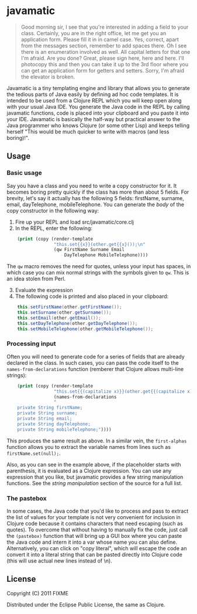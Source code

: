# javamatic

> Good morning sir, I see that you're interested in adding a field to your class. Certainly, you are in the right office, let me get you an application form. Please fill it in in camel case. Yes, correct, apart from the messages section, remember to add spaces there. Oh I see there is an enumeration involved as well. All capital letters for that one I'm afraid. Are you done? Great, please sign here, here and here. I'll photocopy this and then you can take it up to the 3rd floor where you can get an application form for getters and setters. Sorry, I'm afraid the elevator is broken.

Javamatic is a tiny templating engine and library that allows you to generate the tedious parts of Java easily by defining ad hoc code templates. It is intended to be used from a Clojure REPL which you will keep open along with your usual Java IDE. You generate the Java code in the REPL by calling javamatic functions, code is placed into your clipboard and you paste it into your IDE. Javamatic is basically the half-way but practical answer to the Java programmer who knows Clojure (or some other Lisp) and keeps telling herself "This would be much quicker to write with macros (and less boring)!".

## Usage

### Basic usage

Say you have a class and you need to write a copy constructor for it. It becomes boring pretty quickly if the class has more than about 5 fields. For brevity, let's say it actually has the following 5 fields: firstName, surname, email, dayTelephone, mobileTelephone. You can generate the *body* of the copy constructor in the following way:

1. Fire up your REPL and load src/javamatic/core.clj
2. In the REPL, enter the following:

````clojure
    (print (copy (render-template
                  "this.set{{x}}(other.get{{x}());\n"
                  (qw FirstName Surname Email
                      DayTelephone MobileTelephone))))
````
					  
The `qw` macro removes the need for quotes, unless your input has spaces, in which case you can mix normal strings with the symbols given to `qw`. This is an idea stolen from Perl.

3. Evaluate the expression
4. The following code is printed and also placed in your clipboard:

````java
    this.setFirstName(other.getFirstName());
    this.setSurname(other.getSurname());
    this.setEmail(other.getEmail());
    this.setDayTelephone(other.getDayTelephone());
    this.setMobileTelephone(other.getMobileTelephone());
````

### Processing input

Often you will need to generate code for a series of fields that are already declared in the class. In such cases, you can pass the code itself to the `names-from-declarations` function (remberer that Clojure allows multi-line strings):

````clojure
    (print (copy (render-template
				  "this.set{{(capitalize x)}}(other.get{{(capitalize x)}}());\n"
				  (names-from-declarations
				  "
    private String firstName;
    private String surname;
    private String email;
    private String dayTelephone;
    private String mobileTelephone;"))))
````

This produces the same result as above. In a similar vein, the `first-alphas` function allows you to extract the variable names from lines such as `firstName.set(null);`.

Also, as you can see in the example above, if the placeholder starts with parenthesis, it is evaluated as a Clojure expression. You can use any expression that you like, but javamatic provides a few string manipulation functions. See the *string manipulation* section of the source for a full list.

### The pastebox

In some cases, the Java code that you'd like to process and pass to extract the list of values for your template is not very convenient for inclusion in Clojure code because it contains characters that need escaping (such as quotes). To overcome that without having to manually fix the code, just call the `(pastebox)` function that will bring up a GUI box where you can paste the Java code and intern it into a var whose name you can also define. Alternatively, you can click on "copy literal", which will escape the code an convert it into a literal string that can be pasted directly into Clojure code (this will use actual new lines instead of \n).
	
## License

Copyright (C) 2011 FIXME

Distributed under the Eclipse Public License, the same as Clojure.
